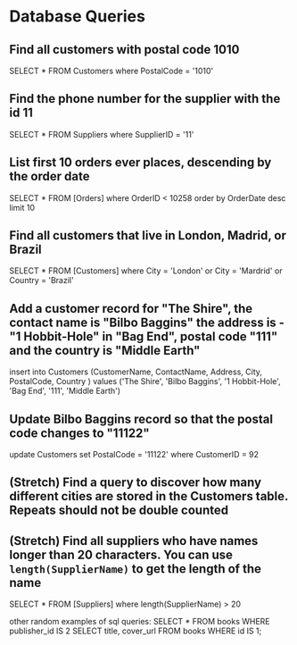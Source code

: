 # Database Queries

## Find all customers with postal code 1010

SELECT * FROM Customers where PostalCode = '1010'

## Find the phone number for the supplier with the id 11

SELECT * FROM Suppliers where SupplierID = '11'

## List first 10 orders ever places, descending by the order date

SELECT * FROM [Orders]
where OrderID < 10258
order by OrderDate desc
limit 10

## Find all customers that live in London, Madrid, or Brazil

SELECT * FROM [Customers]
where City = 'London' or City = 'Mardrid' or Country = 'Brazil'

## Add a customer record for "The Shire", the contact name is "Bilbo Baggins" the address is -"1 Hobbit-Hole" in "Bag End", postal code "111" and the country is "Middle Earth"

insert into Customers (CustomerName, ContactName, Address, City, PostalCode, Country )
values ('The Shire', 'Bilbo Baggins', '1 Hobbit-Hole', 'Bag End', '111', 'Middle Earth')

## Update Bilbo Baggins record so that the postal code changes to "11122"
update Customers set PostalCode = '11122'
where CustomerID = 92

## (Stretch) Find a query to discover how many different cities are stored in the Customers table. Repeats should not be double counted

## (Stretch) Find all suppliers who have names longer than 20 characters. You can use `length(SupplierName)` to get the length of the name
SELECT * FROM [Suppliers]
where length(SupplierName) > 20

other random examples of sql queries:
SELECT * FROM books WHERE publisher_id IS 2
SELECT title, cover_url FROM books WHERE id IS 1;